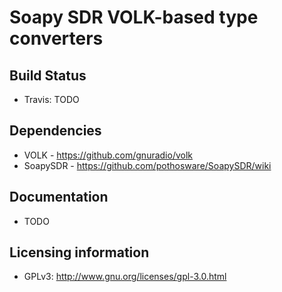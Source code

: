# Soapy SDR VOLK-based type converters

## Build Status

- Travis: TODO

## Dependencies

* VOLK - https://github.com/gnuradio/volk
* SoapySDR - https://github.com/pothosware/SoapySDR/wiki

## Documentation

* TODO

## Licensing information

* GPLv3: http://www.gnu.org/licenses/gpl-3.0.html

